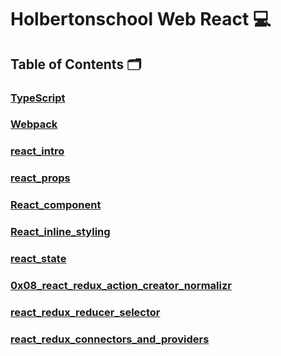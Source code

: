 # **Holbertonschool Web React** :computer:

## **Table of Contents** :card_index_dividers:

### [TypeScript](https://github.com/Qcarvalhooliveira/holbertonschool-web_react/tree/master/TypeScript)

### [Webpack](https://github.com/Qcarvalhooliveira/holbertonschool-web_react/tree/master/Webpack)

### [react_intro](https://github.com/Qcarvalhooliveira/holbertonschool-web_react/tree/master/react_intro)

### [react_props](https://github.com/Qcarvalhooliveira/holbertonschool-web_react/tree/master/react_props)

### [React_component](https://github.com/Qcarvalhooliveira/holbertonschool-web_react/tree/master/React_component)

### [React_inline_styling](https://github.com/Qcarvalhooliveira/holbertonschool-web_react/tree/master/React_inline_styling)

### [react_state](https://github.com/Qcarvalhooliveira/holbertonschool-web_react/tree/master/react_state)

### [0x08_react_redux_action_creator_normalizr](https://github.com/Qcarvalhooliveira/holbertonschool-web_react/tree/master/0x08_react_redux_action_creator_normalizr)

### [react_redux_reducer_selector](https://github.com/Qcarvalhooliveira/holbertonschool-web_react/tree/master/react_redux_reducer_selector)

### [react_redux_connectors_and_providers](https://github.com/Qcarvalhooliveira/holbertonschool-web_react/tree/master/react_redux_connectors_and_providers)
